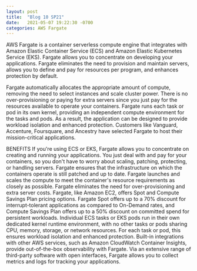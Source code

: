 ```yaml
---
layout: post
title:  "Blog 10 SP21"
date:   2021-05-07 19:22:30 -0700
categories: AWS Fargate 
---
```


AWS Fargate is a container serverless compute engine that integrates with Amazon Elastic Container Service (ECS) and Amazon Elastic Kubernetes Service (EKS). Fargate allows you to concentrate on developing your applications. Fargate eliminates the need to provision and maintain servers, allows you to define and pay for resources per program, and enhances protection by default.

Fargate automatically allocates the appropriate amount of compute, removing the need to select instances and scale cluster power. There is no over-provisioning or paying for extra servers since you just pay for the resources available to operate your containers. Fargate runs each task or pod in its own kernel, providing an independent compute environment for the tasks and pods. As a result, the application can be designed to provide workload isolation and enhanced protection. Customers like Vanguard, Accenture, Foursquare, and Ancestry have selected Fargate to host their mission-critical applications.

BENEFITS
If you're using ECS or EKS, Fargate allows you to concentrate on creating and running your applications. You just deal with and pay for your containers, so you don't have to worry about scaling, patching, protecting, or handling servers. Fargate ensures that the infrastructure on which the containers operate is still patched and up to date. Fargate launches and scales the compute to meet the container's resource requirements as closely as possible. Fargate eliminates the need for over-provisioning and extra server costs. Fargate, like Amazon EC2, offers Spot and Compute Savings Plan pricing options. Fargate Spot offers up to a 70% discount for interrupt-tolerant applications as compared to On-Demand rates, and Compute Savings Plan offers up to a 50% discount on committed spend for persistent workloads. Individual ECS tasks or EKS pods run in their own dedicated kernel runtime environment, with no other tasks or pods sharing CPU, memory, storage, or network resources. For each task or pod, this ensures workload isolation and enhanced protection. Built-in integrations with other AWS services, such as Amazon CloudWatch Container Insights, provide out-of-the-box observability with Fargate. Via an extensive range of third-party software with open interfaces, Fargate allows you to collect metrics and logs for tracking your applications.
